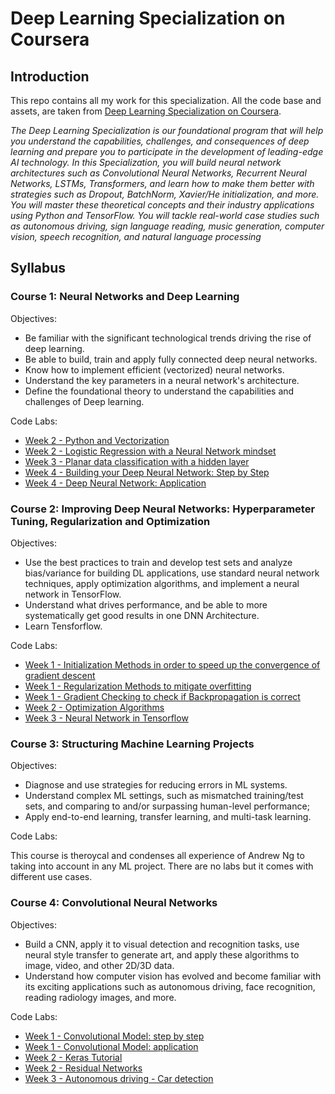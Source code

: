 # Deep Learning Specialization on Coursera

## Introduction

This repo contains all my work for this specialization. All the code base and assets, are taken from [Deep Learning Specialization on Coursera](https://www.coursera.org/specializations/deep-learning).

*The Deep Learning Specialization is our foundational program that will help you understand the capabilities, challenges, and consequences of deep learning and prepare you to participate in the development of leading-edge AI technology. 
In this Specialization, you will build neural network architectures such as Convolutional Neural Networks, Recurrent Neural Networks, LSTMs, Transformers, and learn how to make them better with strategies such as Dropout, BatchNorm, Xavier/He initialization, and more. You will master these theoretical concepts and their industry applications using Python and TensorFlow. You will tackle real-world case studies such as autonomous driving, sign language reading, music generation, computer vision, speech recognition, and natural language processing*

## Syllabus

### Course 1: Neural Networks and Deep Learning

  Objectives:
  + Be familiar with the significant technological trends driving the rise of deep learning.
  + Be able to build, train and apply fully connected deep neural networks. 
  + Know how to implement efficient (vectorized) neural networks. 
  + Understand the key parameters in a neural network's architecture. 
  + Define the foundational theory to understand the capabilities and challenges  of Deep learning.
  

  Code Labs:
  + [Week 2 - Python and Vectorization](https://github.com/eduardotoledoZero/coursera_deeplearning_specialization/blob/main/01_Neural_Networks_and_Deep_Learning/Week%202/Python%20and%20Vectorization/Python_Basics_With_Numpy_v3a.ipynb)
  + [Week 2 - Logistic Regression with a Neural Network mindset](https://github.com/eduardotoledoZero/coursera_deeplearning_specialization/blob/main/01_Neural_Networks_and_Deep_Learning/Week%202/Logistic%20Regression%20with%20a%20Neural%20Network%20mindset/Logistic_Regression_with_a_Neural_Network_mindset_v6a.ipynb)
  + [Week 3 - Planar data classification with a hidden layer](https://github.com/eduardotoledoZero/coursera_deeplearning_specialization/blob/main/01_Neural_Networks_and_Deep_Learning/Week%203/Planar_data_classification_with_onehidden_layer_v6c.ipynb)
  + [Week 4 - Building your Deep Neural Network: Step by Step](https://github.com/eduardotoledoZero/coursera_deeplearning_specialization/blob/main/01_Neural_Networks_and_Deep_Learning/Week%204/Building_your_deep_neural_network_Step_by_Step/Building_your_Deep_Neural_Network_Step_by_Step_v8a.ipynb)
  + [Week 4 - Deep Neural Network: Application](https://github.com/eduardotoledoZero/coursera_deeplearning_specialization/blob/main/01_Neural_Networks_and_Deep_Learning/Week%204/Deep%20Neural%20Network%20for%20Image%20Classification%20Application/Deep%2BNeural%2BNetwork%2B-%2BApplication%2Bv8.ipynb) 

### Course 2: Improving Deep Neural Networks: Hyperparameter Tuning, Regularization and Optimization

  Objectives:
  + Use the best practices to train and develop test sets and analyze bias/variance for building DL applications, use standard neural network   techniques, apply optimization algorithms, and implement a neural network in TensorFlow.
  + Understand what drives performance, and be able to more systematically get good results in one DNN Architecture.
  + Learn Tensforflow.
 
 Code Labs:
  + [Week 1 - Initialization Methods in order to speed up  the convergence of gradient descent](https://github.com/eduardotoledoZero/coursera_deeplearning_specialization/blob/main/02_Improving_Deep_Neural_Networks/Week1/01_Initialization/Initialization.ipynb)
  + [Week 1 - Regularization Methods to mitigate overfitting](https://github.com/eduardotoledoZero/coursera_deeplearning_specialization/blob/main/02_Improving_Deep_Neural_Networks/Week1/02_Regularization/Regularization_v2a.ipynb)
  + [Week 1 - Gradient Checking to check if Backpropagation is correct](https://github.com/eduardotoledoZero/coursera_deeplearning_specialization/blob/main/02_Improving_Deep_Neural_Networks/Week1/03_Gradient%20Checking/Gradient%2BChecking%2Bv1.ipynb)
  + [Week 2 - Optimization Algorithms](https://github.com/eduardotoledoZero/coursera_deeplearning_specialization/blob/main/02_Improving_Deep_Neural_Networks/Week2/Optimization_methods_v1b.ipynb)
  + [Week 3 - Neural Network in Tensorflow](https://github.com/eduardotoledoZero/coursera_deeplearning_specialization/blob/main/02_Improving_Deep_Neural_Networks/Week3/TensorFlow_Tutorial_v3b.ipynb) 
  
  ### Course 3: Structuring Machine Learning Projects

  Objectives:
  + Diagnose and use strategies for reducing errors in ML systems. 
  + Understand complex ML settings, such as mismatched training/test sets, and comparing to and/or surpassing human-level performance;
  + Apply end-to-end learning, transfer learning, and multi-task learning.
  
  Code Labs:
  
  This course is theroycal and condenses all experience of Andrew Ng to taking into account in any ML project. There are no labs but it comes with different use cases.
  
 ### Course 4: Convolutional Neural Networks
 
 Objectives:
  + Build a CNN, apply it to visual detection and recognition tasks, use neural style transfer to generate art, and apply these algorithms to image, video, and other 2D/3D data.
  + Understand how computer vision has evolved and become familiar with its exciting applications such as autonomous driving, face recognition, reading radiology images, and more.
  

 Code Labs:
  + [Week 1 - Convolutional Model: step by step](https://github.com/eduardotoledoZero/coursera_deeplearning_specialization/blob/main/04_Convolutional%20Neural%20Networks/Week1/01_Convolutional_Model_step_by_step/Convolution_model_Step_by_Step_v2a.ipynb)
  + [Week 1 - Convolutional Model: application](https://github.com/eduardotoledoZero/coursera_deeplearning_specialization/blob/main/04_Convolutional%20Neural%20Networks/Week1/02_Convolutional%20Neural%20Networks%20Application/Convolution_model_Application_v1a.ipynb)
  + [Week 2 - Keras Tutorial](https://github.com/eduardotoledoZero/coursera_deeplearning_specialization/blob/main/04_Convolutional%20Neural%20Networks/Week2/01_Keras%20Tutorial/Keras_Tutorial_v2a.ipynb)
  + [Week 2 - Residual Networks](https://github.com/eduardotoledoZero/coursera_deeplearning_specialization/blob/main/04_Convolutional%20Neural%20Networks/Week2/02_Residual%20Networks/Residual_Networks_v2a.ipynb)
  + [Week 3 - Autonomous driving - Car detection](https://github.com/eduardotoledoZero/coursera_deeplearning_specialization/blob/main/04_Convolutional%20Neural%20Networks/Week3/Autonomous_driving_application_Car_detection_v3a.ipynb)
  
  
 